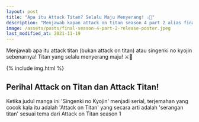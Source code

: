 ```yaml
---
layout: post
title: "Apa itu Attack Titan? Selalu Maju Menyerang! ⚔️😤"
description: "Menjawab kapan attack on titan season 4 part 2 alias final season bagian terakhir, yaitu 9 Januari 2022. Shinzou wo Sasageyo! ⚔️"
image: /assets/posts/final-season-4-part-2-release-poster.jpeg
last_modified_at: 2021-11-19
---
```


Menjawab apa itu attack titan (bukan attack on titan) atau singenki no kyojin sebenarnya! Titan yang selalu menyerang maju! ⚔️😤

{% include img.html %}

## Perihal Attack on Titan dan Attack Titan!

Ketika judul manga ini 'Singenki no Kyojin' menjadi serial, terjemahan yang cocok kala itu adalah 'Attack on Titan' yang secara arti adalah 'serangan titan' sesuai tema dari Attack on Titan season 1
